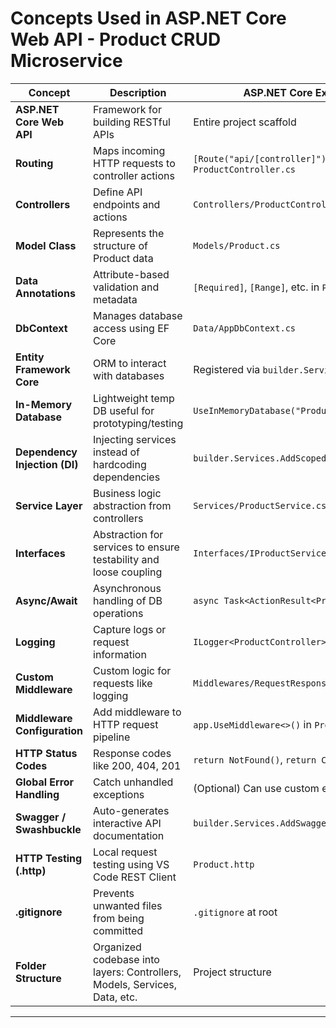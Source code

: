 # Concepts Used in ASP.NET Core Web API - Product CRUD Microservice

| Concept                      | Description                                                                 | ASP.NET Core Example / File                         |
|------------------------------|-----------------------------------------------------------------------------|------------------------------------------------------|
| **ASP.NET Core Web API**     | Framework for building RESTful APIs                                        | Entire project scaffold                              |
| **Routing**                  | Maps incoming HTTP requests to controller actions                          | `[Route("api/[controller]")]` in `ProductController.cs` |
| **Controllers**              | Define API endpoints and actions                                           | `Controllers/ProductController.cs`                   |
| **Model Class**              | Represents the structure of Product data                                   | `Models/Product.cs`                                  |
| **Data Annotations**         | Attribute-based validation and metadata                                    | `[Required]`, `[Range]`, etc. in `Product.cs`        |
| **DbContext**                | Manages database access using EF Core                                      | `Data/AppDbContext.cs`                               |
| **Entity Framework Core**    | ORM to interact with databases                                              | Registered via `builder.Services.AddDbContext()`     |
| **In-Memory Database**       | Lightweight temp DB useful for prototyping/testing                         | `UseInMemoryDatabase("ProductsDb")`                  |
| **Dependency Injection (DI)**| Injecting services instead of hardcoding dependencies                      | `builder.Services.AddScoped<IProductService>()`      |
| **Service Layer**            | Business logic abstraction from controllers                                | `Services/ProductService.cs`                         |
| **Interfaces**               | Abstraction for services to ensure testability and loose coupling          | `Interfaces/IProductService.cs`                      |
| **Async/Await**              | Asynchronous handling of DB operations                                     | `async Task<ActionResult<Product>>`                  |
| **Logging**                  | Capture logs or request information                                        | `ILogger<ProductController>`                         |
| **Custom Middleware**        | Custom logic for requests like logging                                     | `Middlewares/RequestResponseLoggingMiddleware.cs`    |
| **Middleware Configuration** | Add middleware to HTTP request pipeline                                    | `app.UseMiddleware<>()` in `Program.cs`              |
| **HTTP Status Codes**        | Response codes like 200, 404, 201                                           | `return NotFound()`, `return CreatedAtAction()`      |
| **Global Error Handling**    | Catch unhandled exceptions                                                  | (Optional) Can use custom exception middleware        |
| **Swagger / Swashbuckle**    | Auto-generates interactive API documentation                               | `builder.Services.AddSwaggerGen()`                   |
| **HTTP Testing (.http)**     | Local request testing using VS Code REST Client                            | `Product.http`                                       |
| **.gitignore**               | Prevents unwanted files from being committed                               | `.gitignore` at root                                 |
| **Folder Structure**         | Organized codebase into layers: Controllers, Models, Services, Data, etc.  | Project structure                                     |

---